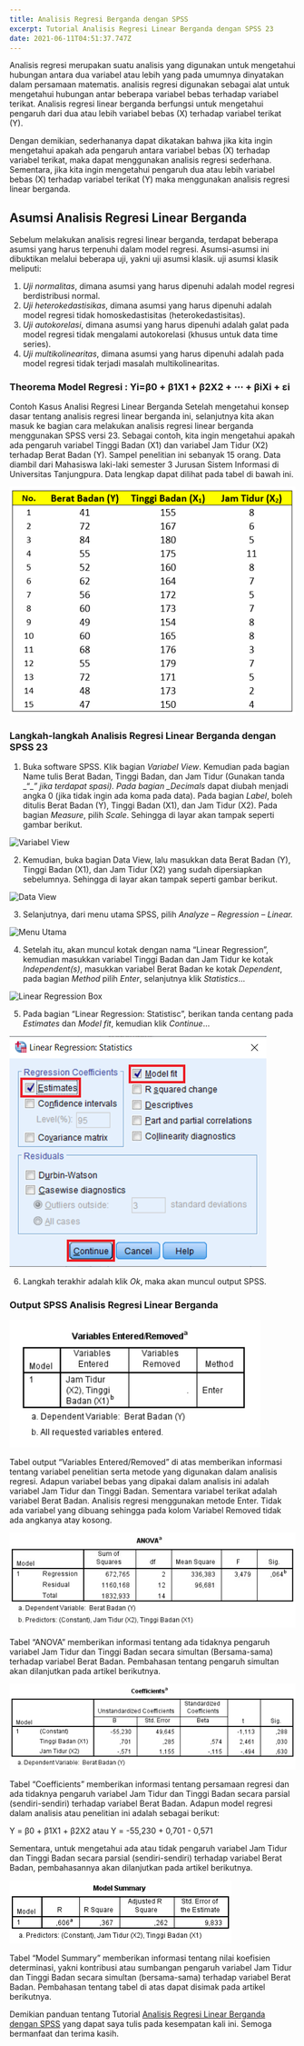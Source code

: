 ```yaml
---
title: Analisis Regresi Berganda dengan SPSS
excerpt: Tutorial Analisis Regresi Linear Berganda dengan SPSS 23
date: 2021-06-11T04:51:37.747Z
---
```

Analisis regresi merupakan suatu analisis yang digunakan untuk mengetahui hubungan antara dua variabel atau lebih yang pada umumnya dinyatakan dalam persamaan matematis. analisis regresi digunakan sebagai alat untuk mengetahui hubungan antar beberapa variabel bebas terhadap variabel terikat. Analisis regresi linear berganda berfungsi untuk mengetahui pengaruh dari dua atau lebih variabel bebas (X) terhadap variabel terikat (Y).

Dengan demikian, sederhananya dapat dikatakan bahwa jika kita ingin mengetahui apakah ada pengaruh antara variabel bebas (X) terhadap variabel terikat, maka dapat menggunakan analisis regresi sederhana. Sementara, jika kita ingin mengetahui pengaruh dua atau lebih variabel bebas (X) terhadap variabel terikat (Y) maka menggunakan analisis regresi linear berganda.

## **Asumsi Analisis Regresi Linear Berganda**

Sebelum melakukan analisis regresi linear berganda, terdapat beberapa asumsi yang harus terpenuhi dalam model regresi. Asumsi-asumsi ini dibuktikan melalui beberapa uji, yakni uji asumsi klasik. uji asumsi klasik meliputi:

1. *Uji normalitas*, dimana asumsi yang harus dipenuhi adalah model regresi berdistribusi normal.
2. *Uji heterokedastisikas*, dimana asumsi yang harus dipenuhi adalah model regresi tidak homoskedastisitas (heterokedastisitas).
3. *Uji autokorelasi*, dimana asumsi yang harus dipenuhi adalah galat pada model regresi tidak mengalami autokorelasi (khusus untuk data time series).
4. *Uji multikolinearitas*, dimana asumsi yang harus dipenuhi adalah pada model regresi tidak terjadi masalah multikolinearitas.

### **Theorema Model Regresi : Yi=β0 + β1X1 + β2X2 + ⋯ + βiXi + εi**

Contoh Kasus Analisi Regresi Linear Berganda
Setelah mengetahui konsep dasar tentang analisis regresi linear berganda ini, selanjutnya kita akan masuk ke bagian cara melakukan analisis regresi linear berganda menggunakan SPSS versi 23. Sebagai contoh, kita ingin mengetahui apakah ada pengaruh variabel Tinggi Badan (X1) dan variabel Jam Tidur (X2) terhadap Berat Badan (Y). Sampel penelitian ini sebanyak 15 orang. Data diambil dari Mahasiswa laki-laki semester 3 Jurusan Sistem Informasi di Universitas Tanjungpura. Data lengkap dapat dilihat pada tabel di bawah ini.

![Data Kasus](/assets/images/uploads/ss-8-.png)

### **Langkah-langkah Analisis Regresi Linear Berganda dengan SPSS 23**

1. Buka software SPSS. Klik bagian *Variabel View*. Kemudian pada bagian Name tulis Berat Badan, Tinggi Badan, dan Jam Tidur (Gunakan tanda \_“\_*” jika terdapat spasi). Pada bagian _Decimals* dapat diubah menjadi angka 0 (jika tidak ingin ada koma pada data). Pada bagian *Label*, boleh ditulis Berat Badan (Y), Tinggi Badan (X1), dan Jam Tidur (X2). Pada bagian *Measure*, pilih *Scale*. Sehingga di layar akan tampak seperti gambar berikut.

![Variabel View](/assets/images/uploads/ss-11-.png)

2. Kemudian, buka bagian Data View, lalu masukkan data Berat Badan (Y), Tinggi Badan (X1), dan Jam Tidur (X2) yang sudah dipersiapkan sebelumnya. Sehingga di layar akan tampak seperti gambar berikut.

![Data View](/assets/images/uploads/ss-22-.png)

3. Selanjutnya, dari menu utama SPSS, pilih *Analyze – Regression – Linear.*

![Menu Utama](/assets/images/uploads/ss-33-.png)

4. Setelah itu, akan muncul kotak dengan nama “Linear Regression”, kemudian masukkan variabel Tinggi Badan dan Jam Tidur ke kotak *Independent(s)*, masukkan variabel Berat Badan ke kotak *Dependent*, pada bagian *Method* pilih *Enter*, selanjutnya klik *Statistics*…

![Linear Regression Box](/assets/images/uploads/ss-44-.png)

5. Pada bagian “Linear Regression: Statistisc”, berikan tanda centang pada *Estimates* dan *Model fit*, kemudian klik *Continue*…

![Linear Regression: Statistics Box](/assets/images/uploads/ss-5-.png)

6. Langkah terakhir adalah klik *Ok*, maka akan muncul output SPSS.

### **Output SPSS Analisis Regresi Linear Berganda**

![Tabel Variables Entered/Removed](/assets/images/uploads/ss-6-.png)

Tabel output “Variables Entered/Removed” di atas memberikan informasi tentang variabel penelitian serta metode yang digunakan dalam analisis regresi. Adapun variabel bebas yang dipakai dalam analisis ini adalah variabel Jam Tidur dan Tinggi Badan. Sementara variabel terikat adalah variabel Berat Badan. Analisis regresi menggunakan metode Enter. Tidak ada variabel yang dibuang sehingga pada kolom Variabel Removed tidak ada angkanya atay kosong.

![Tabel ANOVA](/assets/images/uploads/ss-7-.jpg)

Tabel “ANOVA” memberikan informasi tentang ada tidaknya pengaruh variabel Jam Tidur dan Tinggi Badan secara simultan (Bersama-sama) terhadap variabel Berat Badan. Pembahasan tentang pengaruh simultan akan dilanjutkan pada artikel berikutnya.

![Tabel Coefficients](/assets/images/uploads/ss-9-.png)

Tabel “Coefficients” memberikan informasi tentang persamaan regresi dan ada tidaknya pengaruh variabel Jam Tidur dan Tinggi Badan secara parsial (sendiri-sendiri) terhadap variabel Berat Badan. Adapun model regresi dalam analisis atau penelitian ini adalah sebagai berikut:

Y = β0 + β1X1 + β2X2 atau Y = -55,230 + 0,701 - 0,571

Sementara, untuk mengetahui ada atau tidak pengaruh variabel Jam Tidur dan Tinggi Badan secara parsial (sendiri-sendiri) terhadap variabel Berat Badan, pembahasannya akan dilanjutkan pada artikel berikutnya.

![Tabel Model Summary](/assets/images/uploads/ss-10-.png)

Tabel “Model Summary” memberikan informasi tentang nilai koefisien determinasi, yakni kontribusi atau sumbangan pengaruh variabel Jam Tidur dan Tinggi Badan secara simultan (bersama-sama) terhadap variabel Berat Badan. Pembahasan tentang tabel di atas dapat disimak pada artikel berikutnya.

Demikian panduan tentang Tutorial [Analisis Regresi Linear Berganda dengan SPSS](https://wafiqnurhaliza.netlify.app/posts/2021-06-10-wafiq-nurhaliza/) yang dapat saya tulis pada kesempatan kali ini. Semoga bermanfaat dan terima kasih.